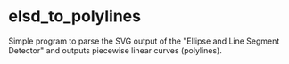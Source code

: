 elsd_to_polylines
=================

Simple program to parse the SVG output of the "Ellipse and Line Segment Detector" and outputs piecewise linear curves (polylines).
